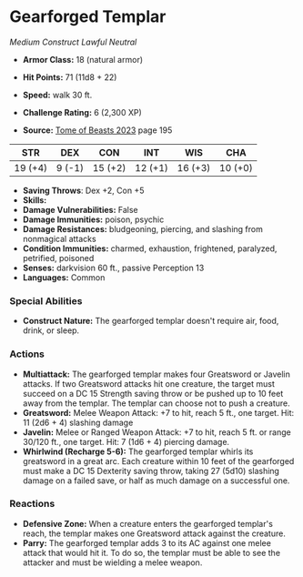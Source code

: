 # Gearforged Templar

*Medium* *Construct* *Lawful Neutral*

- **Armor Class:** 18 (natural armor)
- **Hit Points:** 71 (11d8 + 22)
- **Speed:** walk 30 ft.

- **Challenge Rating:** 6 (2,300 XP)
- **Source:** [Tome of Beasts 2023](https://koboldpress.com/kpstore/product/tome-of-beasts-1-2023-edition/) page 195

| STR | DEX | CON | INT | WIS | CHA |
| --- | --- | --- | --- | --- | --- |
| 19 (+4) | 9 (-1) | 15 (+2) | 12 (+1) | 16 (+3) | 10 (+0) |

- **Saving Throws**: Dex +2, Con +5
- **Skills:** 
- **Damage Vulnerabilities:** False
- **Damage Immunities:** poison, psychic
- **Damage Resistances:** bludgeoning, piercing, and slashing from nonmagical attacks
- **Condition Immunities:** charmed, exhaustion, frightened, paralyzed, petrified, poisoned
- **Senses:** darkvision 60 ft., passive Perception 13
- **Languages:** Common

### Special Abilities

- **Construct Nature:** The gearforged templar doesn't require air, food, drink, or sleep.

### Actions

- **Multiattack:** The gearforged templar makes four Greatsword or Javelin attacks. If two Greatsword attacks hit one creature, the target must succeed on a DC 15 Strength saving throw or be pushed up to 10 feet away from the templar. The templar can choose not to push a creature.
- **Greatsword:** Melee Weapon Attack: +7 to hit, reach 5 ft., one target. Hit: 11 (2d6 + 4) slashing damage
- **Javelin:** Melee or Ranged Weapon Attack: +7 to hit, reach 5 ft. or range 30/120 ft., one target. Hit: 7 (1d6 + 4) piercing damage.
- **Whirlwind (Recharge 5-6):** The gearforged templar whirls its greatsword in a great arc. Each creature within 10 feet of the gearforged must make a DC 15 Dexterity saving throw, taking 27 (5d10) slashing damage on a failed save, or half as much damage on a successful one.

### Reactions

- **Defensive Zone:** When a creature enters the gearforged templar's reach, the templar makes one Greatsword attack against the creature.
- **Parry:** The gearforged templar adds 3 to its AC against one melee attack that would hit it. To do so, the templar must be able to see the attacker and must be wielding a melee weapon.
